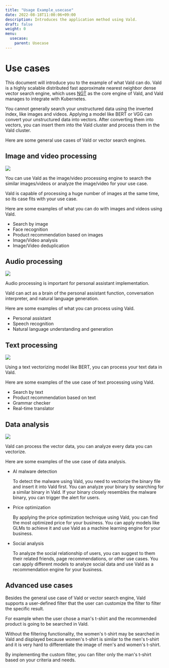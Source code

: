 ```yaml
---
title: "Usage Example_usecase"
date: 2022-08-18T11:00:06+09:00
description: Introduces the application method using Vald.
draft: false
weight: 0
menu:
  usecase:
    parent: Usecase
---
```


# Use cases

  This document will introduce you to the example of what Vald can do.
  Vald is a highly scalable distributed fast approximate nearest neighbor dense vector search engine, which uses [NGT](https://github.com/yahoojapan/NGT) as the core engine of Vald, and Vald manages to integrate with Kubernetes.

  You cannot generally search your unstructured data using the inverted index, like images and videos.
  Applying a model like BERT or VGG can convert your unstructured data into vectors.
  After converting them into vectors, you can insert them into the Vald cluster and process them in the Vald cluster.

  Here are some general use cases of Vald or vector search engines.

## Image and video processing

  <img src="/images/usecase/usecase_image.png" />

  You can use Vald as the image/video processing engine to search the similar images/videos or analyze the image/video for your use case.

  Vald is capable of processing a huge number of images at the same time, so its case fits with your use case.

  Here are some examples of what you can do with images and videos using Vald.

- Search by image
- Face recognition
- Product recommendation based on images
- Image/Video analysis
- Image/Video deduplication

## Audio processing

  <img src="/images/usecase/usecase_audio.png" />

  Audio processing is important for personal assistant implementation.

  Vald can act as a brain of the personal assistant function, conversation interpreter, and natural language generation.

  Here are some examples of what you can process using Vald.

- Personal assistant
- Speech recognition
- Natural language understanding and generation

## Text processing

  <img src="/images/usecase/usecase_text.png" />

  Using a text vectorizing model like BERT, you can process your text data in Vald.

  Here are some examples of the use case of text processing using Vald.

- Search by text
- Product recommendation based on text
- Grammar checker
- Real-time translator

## Data analysis

  <img src="/images/usecase/usecase_data.png" />

  Vald can process the vector data, you can analyze every data you can vectorize.

  Here are some examples of the use case of data analysis.

- AI malware detection

  To detect the malware using Vald, you need to vectorize the binary file and insert it into Vald first.
  You can analyze your binary by searching for a similar binary in Vald.
  If your binary closely resembles the malware binary, you can trigger the alert for users.

- Price optimization

   By applying the price optimization technique using Vald, you can find the most optimized price for your business.
  You can apply models like GLMs to achieve it and use Vald as a machine learning engine for your business.

- Social analysis

  To analyze the social relationship of users, you can suggest to them their related friends, page recommendations, or other use cases.
  You can apply different models to analyze social data and use Vald as a recommendation engine for your business.

## Advanced use cases

  Besides the general use case of Vald or vector search engine, Vald supports a user-defined filter that the user can customize the filter to filter the specific result.

  For example when the user chose a man's t-shirt and the recommended product is going to be searched in Vald.

  Without the filtering functionality, the women's t-shirt may be searched in Vald and displayed because women's t-shirt is similar to the men's t-shirt and it is very hard to differentiate the image of men's and women's t-shirt.

  By implementing the custom filter, you can filter only the man's t-shirt based on your criteria and needs.
